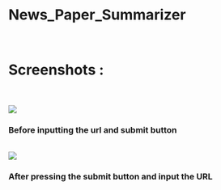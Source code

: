 # News_Paper_Summarizer
<br>
<h1>Screenshots : </h1>
<br>
<br>
<img src = "
![Screenshot (1139)](https://user-images.githubusercontent.com/84468462/212394459-9da21de0-78d1-4944-ba4c-1945374dd9b1.png)">
<br>
<h3>Before inputting the url and submit button</h3>
<br>
<img src = "
![Screenshot (1140)](https://user-images.githubusercontent.com/84468462/212394596-521249dc-9007-47cf-b117-36b3192e9080.png)">
<br>
<h3>After pressing the submit button and input the URL</h3>


